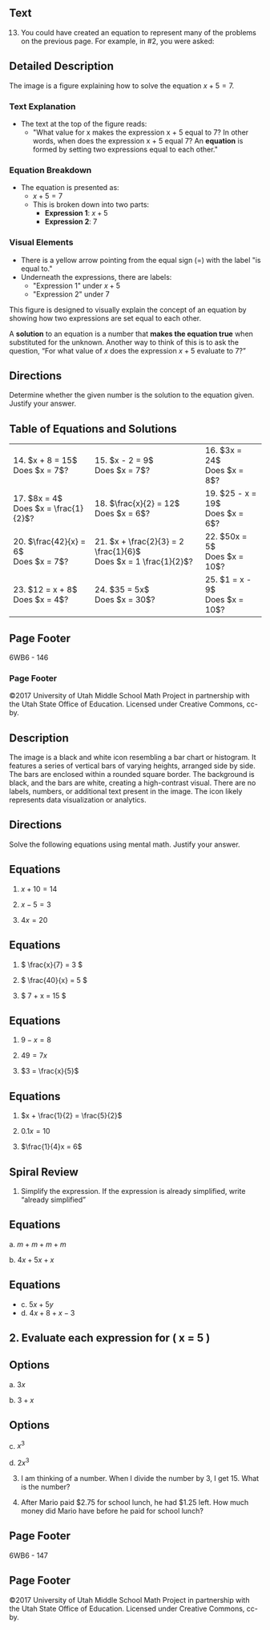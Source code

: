 ## Text

13. You could have created an equation to represent many of the problems on the previous page. For example, in #2, you were asked: <!-- text, from page 0 (l=0.060,t=0.047,r=0.922,b=0.080), with ID 290c6d24-933c-4cce-9949-b8e51ade6760 -->

## Detailed Description

The image is a figure explaining how to solve the equation $x + 5 = 7$.

### Text Explanation

- The text at the top of the figure reads:
  - "What value for x makes the expression x + 5 equal to 7? In other words, when does the expression x + 5 equal 7? An **equation** is formed by setting two expressions equal to each other."

### Equation Breakdown

- The equation is presented as:
  - $x + 5 = 7$
  - This is broken down into two parts:
    - **Expression 1**: $x + 5$
    - **Expression 2**: $7$

### Visual Elements

- There is a yellow arrow pointing from the equal sign ($=$) with the label "is equal to."
- Underneath the expressions, there are labels:
  - "Expression 1" under $x + 5$
  - "Expression 2" under $7$

This figure is designed to visually explain the concept of an equation by showing how two expressions are set equal to each other. <!-- figure, from page 0 (l=0.086,t=0.099,r=0.915,b=0.281), with ID cdbb602b-166e-4098-8e04-4cc4a03cffee -->

A **solution** to an equation is a number that **makes the equation true** when substituted for the unknown. Another way to think of this is to ask the question, “For what value of $x$ does the expression $x + 5$ evaluate to 7?” <!-- text, from page 0 (l=0.058,t=0.323,r=0.929,b=0.354), with ID 78d9834f-76cb-4ba6-a37c-190d90c107a1 -->

## Directions

Determine whether the given number is the solution to the equation given. Justify your answer. <!-- text, from page 0 (l=0.058,t=0.374,r=0.900,b=0.389), with ID d5b82105-064b-4c44-bdbf-cf06c570a6c1 -->

## Table of Equations and Solutions

<table>
  <tr>
    <td>14. $x + 8 = 15$<br>Does $x = 7$?</td>
    <td>15. $x - 2 = 9$<br>Does $x = 7$?</td>
    <td>16. $3x = 24$<br>Does $x = 8$?</td>
  </tr>
  <tr>
    <td>17. $8x = 4$<br>Does $x = \frac{1}{2}$?</td>
    <td>18. $\frac{x}{2} = 12$<br>Does $x = 6$?</td>
    <td>19. $25 - x = 19$<br>Does $x = 6$?</td>
  </tr>
  <tr>
    <td>20. $\frac{42}{x} = 6$<br>Does $x = 7$?</td>
    <td>21. $x + \frac{2}{3} = 2 \frac{1}{6}$<br>Does $x = 1 \frac{1}{2}$?</td>
    <td>22. $50x = 5$<br>Does $x = 10$?</td>
  </tr>
  <tr>
    <td>23. $12 = x + 8$<br>Does $x = 4$?</td>
    <td>24. $35 = 5x$<br>Does $x = 30$?</td>
    <td>25. $1 = x - 9$<br>Does $x = 10$?</td>
  </tr>
</table> <!-- table, from page 0 (l=0.058,t=0.406,r=0.940,b=0.829), with ID 96c14d36-6e5b-4720-ab59-9f00bdc0473b -->

## Page Footer

6WB6 - 146 <!-- page_footer, from page 0 (l=0.450,t=0.921,r=0.547,b=0.934), with ID 78ab1c37-10ec-49b2-9d6a-c05dce2d5a84 -->

### Page Footer

©2017 University of Utah Middle School Math Project in partnership with the Utah State Office of Education. Licensed under Creative Commons, cc-by. <!-- page_footer, from page 0 (l=0.599,t=0.924,r=0.907,b=0.941), with ID 71ff45db-579d-44d3-be40-220476f3b7fd -->

## Description

The image is a black and white icon resembling a bar chart or histogram. It features a series of vertical bars of varying heights, arranged side by side. The bars are enclosed within a rounded square border. The background is black, and the bars are white, creating a high-contrast visual. There are no labels, numbers, or additional text present in the image. The icon likely represents data visualization or analytics. <!-- figure, from page 1 (l=0.711,t=0.044,r=0.753,b=0.074), with ID 72a29a04-6337-4f5b-be6a-675c1a23a30d -->

## Directions

Solve the following equations using mental math. Justify your answer. <!-- text, from page 1 (l=0.058,t=0.063,r=0.705,b=0.078), with ID e158a44b-b870-427b-a304-387f157f4219 -->

## Equations

1. $x + 10 = 14$

2. $x - 5 = 3$

3. $4x = 20$ <!-- text, from page 1 (l=0.066,t=0.099,r=0.200,b=0.110); page 1 (l=0.360,t=0.098,r=0.471,b=0.110); page 1 (l=0.654,t=0.098,r=0.754,b=0.110), with ID 264e3351-a5b9-4471-9b4f-17834eb7604c -->

## Equations

1. $ \frac{x}{7} = 3 $

2. $ \frac{40}{x} = 5 $

3. $ 7 + x = 15 $ <!-- text, from page 1 (l=0.066,t=0.195,r=0.141,b=0.218); page 1 (l=0.361,t=0.194,r=0.443,b=0.220); page 1 (l=0.655,t=0.196,r=0.785,b=0.209), with ID ee32cddb-a704-4025-a76b-ca3f0011f94b -->

## Equations

1. $9 - x = 8$

2. $49 = 7x$

3. $3 = \frac{x}{5}$ <!-- text, from page 1 (l=0.066,t=0.295,r=0.179,b=0.307); page 1 (l=0.361,t=0.295,r=0.460,b=0.307); page 1 (l=0.654,t=0.293,r=0.730,b=0.316), with ID 6cadffc9-7c19-46c4-b205-794cc8fe69f1 -->

## Equations

1. $x + \frac{1}{2} = \frac{5}{2}$

2. $0.1x = 10$

3. $\frac{1}{4}x = 6$ <!-- text, from page 1 (l=0.066,t=0.391,r=0.174,b=0.417); page 1 (l=0.361,t=0.393,r=0.474,b=0.406); page 1 (l=0.655,t=0.392,r=0.744,b=0.416), with ID f02fe15c-899b-438b-8c5e-154cd6841436 -->

## Spiral Review <!-- text, from page 1 (l=0.434,t=0.509,r=0.565,b=0.526), with ID cda60d55-42c4-40bd-9837-9b9e20fa61e8 -->

1. Simplify the expression. If the expression is already simplified, write “already simplified” <!-- text, from page 1 (l=0.059,t=0.547,r=0.796,b=0.562), with ID 8146d3a1-3a97-462f-b80b-6f29c3ec92a4 -->

## Equations

a. $m + m + m + m$

b. $4x + 5x + x$ <!-- text, from page 1 (l=0.095,t=0.566,r=0.263,b=0.577); page 1 (l=0.536,t=0.566,r=0.669,b=0.577), with ID 99ec071f-45bc-486f-8885-9a325cd0c4be -->

## Equations

- c. $5x + 5y$
- d. $4x + 8 + x - 3$ <!-- text, from page 1 (l=0.096,t=0.617,r=0.194,b=0.632); page 1 (l=0.537,t=0.617,r=0.691,b=0.629), with ID ad3b77fc-24e2-4f8f-ac68-b8f3223d2ee6 -->

## 2. Evaluate each expression for \( x = 5 \) <!-- text, from page 1 (l=0.058,t=0.691,r=0.369,b=0.706), with ID b11a34c0-13b5-4ee9-95d0-f4c6d36819b5 -->

## Options

a. $3x$

b. $3 + x$ <!-- text, from page 1 (l=0.095,t=0.710,r=0.147,b=0.722); page 1 (l=0.536,t=0.709,r=0.613,b=0.722), with ID 83522362-c6e1-4a29-beac-075d7c7b90f4 -->

## Options

c. $x^3$

d. $2x^3$ <!-- text, from page 1 (l=0.096,t=0.759,r=0.146,b=0.775); page 1 (l=0.537,t=0.760,r=0.598,b=0.774), with ID 138bee35-0c0f-4c35-93a4-4e78e73210b4 -->

3. I am thinking of a number. When I divide the number by 3, I get 15. What is the number? <!-- text, from page 1 (l=0.058,t=0.818,r=0.790,b=0.834), with ID f2902a6a-a537-4c8d-ab59-74258db93bf0 -->

4. After Mario paid $2.75 for school lunch, he had $1.25 left. How much money did Mario have before he paid for school lunch? <!-- text, from page 1 (l=0.056,t=0.870,r=0.939,b=0.901), with ID eeb39fd5-e5fa-4ef4-b2e2-8e0fdc710d86 -->

## Page Footer

6WB6 - 147 <!-- page_footer, from page 1 (l=0.450,t=0.921,r=0.547,b=0.934), with ID 704f0128-bb92-442f-8b69-2f0d27877367 -->

## Page Footer

©2017 University of Utah Middle School Math Project in partnership with the Utah State Office of Education. Licensed under Creative Commons, cc-by. <!-- page_footer, from page 1 (l=0.599,t=0.924,r=0.907,b=0.941), with ID 0b3869a4-b18d-4210-a00a-8ebd77935a8b -->

